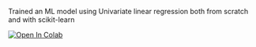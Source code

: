Trained an ML model using Univariate linear regression both from scratch and with scikit-learn

[![Open In Colab](https://colab.research.google.com/assets/colab-badge.svg)](https://colab.research.google.com/github/timi-ty/Intro-to-ML/blob/master/sci_kit_version.ipynb)
